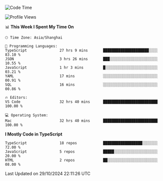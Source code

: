 <!--START_SECTION:waka-->
![Code Time](http://img.shields.io/badge/Code%20Time-6%2C822%20hrs%2041%20mins-blue)

![Profile Views](http://img.shields.io/badge/Profile%20Views-1-blue)

📊 **This Week I Spent My Time On** 

```text
🕑︎ Time Zone: Asia/Shanghai

💬 Programming Languages: 
TypeScript               27 hrs 9 mins       █████████████████████░░░░   83.10 % 
JSON                     3 hrs 26 mins       ███░░░░░░░░░░░░░░░░░░░░░░   10.55 % 
JavaScript               1 hr 3 mins         █░░░░░░░░░░░░░░░░░░░░░░░░   03.21 % 
YAML                     17 mins             ░░░░░░░░░░░░░░░░░░░░░░░░░   00.91 % 
SQL                      16 mins             ░░░░░░░░░░░░░░░░░░░░░░░░░   00.86 % 

🔥 Editors: 
VS Code                  32 hrs 40 mins      █████████████████████████   100.00 % 

💻 Operating System: 
Mac                      32 hrs 40 mins      █████████████████████████   100.00 % 
```

**I Mostly Code in TypeScript** 

```text
TypeScript               18 repos            ██████████████████░░░░░░░   72.00 % 
JavaScript               5 repos             █████░░░░░░░░░░░░░░░░░░░░   20.00 % 
HTML                     2 repos             ██░░░░░░░░░░░░░░░░░░░░░░░   08.00 % 
```




 Last Updated on 29/10/2024 22:11:26 UTC
<!--END_SECTION:waka-->
